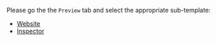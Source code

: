 Please go the the `Preview` tab and select the appropriate sub-template:

* [Website](?expand=1&template=website.md)
* [Inspector](?expand=1&template=inspector.md)
